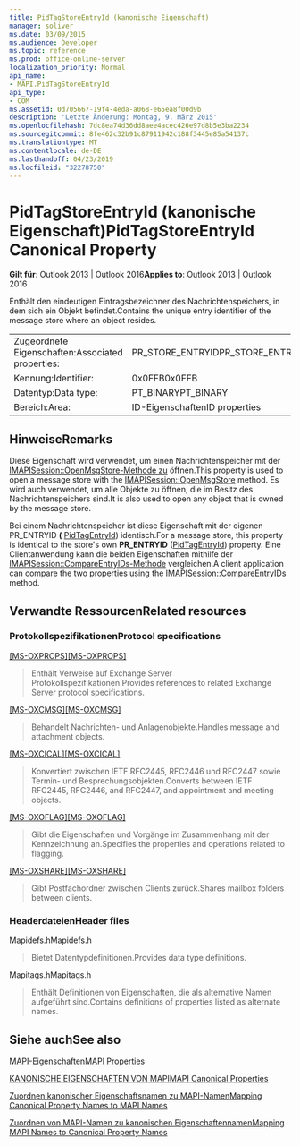 ```yaml
---
title: PidTagStoreEntryId (kanonische Eigenschaft)
manager: soliver
ms.date: 03/09/2015
ms.audience: Developer
ms.topic: reference
ms.prod: office-online-server
localization_priority: Normal
api_name:
- MAPI.PidTagStoreEntryId
api_type:
- COM
ms.assetid: 0d705667-19f4-4eda-a068-e65ea8f00d9b
description: 'Letzte Änderung: Montag, 9. März 2015'
ms.openlocfilehash: 7dc8ea74d36dd8aee4acec426e97d8b5e3ba2234
ms.sourcegitcommit: 8fe462c32b91c87911942c188f3445e85a54137c
ms.translationtype: MT
ms.contentlocale: de-DE
ms.lasthandoff: 04/23/2019
ms.locfileid: "32278750"
---
```

# <a name="pidtagstoreentryid-canonical-property"></a><span data-ttu-id="201c6-103">PidTagStoreEntryId (kanonische Eigenschaft)</span><span class="sxs-lookup"><span data-stu-id="201c6-103">PidTagStoreEntryId Canonical Property</span></span>

  
  
<span data-ttu-id="201c6-104">**Gilt für**: Outlook 2013 | Outlook 2016</span><span class="sxs-lookup"><span data-stu-id="201c6-104">**Applies to**: Outlook 2013 | Outlook 2016</span></span> 
  
<span data-ttu-id="201c6-105">Enthält den eindeutigen Eintragsbezeichner des Nachrichtenspeichers, in dem sich ein Objekt befindet.</span><span class="sxs-lookup"><span data-stu-id="201c6-105">Contains the unique entry identifier of the message store where an object resides.</span></span>
  
|||
|:-----|:-----|
|<span data-ttu-id="201c6-106">Zugeordnete Eigenschaften:</span><span class="sxs-lookup"><span data-stu-id="201c6-106">Associated properties:</span></span>  <br/> |<span data-ttu-id="201c6-107">PR_STORE_ENTRYID</span><span class="sxs-lookup"><span data-stu-id="201c6-107">PR_STORE_ENTRYID</span></span>  <br/> |
|<span data-ttu-id="201c6-108">Kennung:</span><span class="sxs-lookup"><span data-stu-id="201c6-108">Identifier:</span></span>  <br/> |<span data-ttu-id="201c6-109">0x0FFB</span><span class="sxs-lookup"><span data-stu-id="201c6-109">0x0FFB</span></span>  <br/> |
|<span data-ttu-id="201c6-110">Datentyp:</span><span class="sxs-lookup"><span data-stu-id="201c6-110">Data type:</span></span>  <br/> |<span data-ttu-id="201c6-111">PT_BINARY</span><span class="sxs-lookup"><span data-stu-id="201c6-111">PT_BINARY</span></span>  <br/> |
|<span data-ttu-id="201c6-112">Bereich:</span><span class="sxs-lookup"><span data-stu-id="201c6-112">Area:</span></span>  <br/> |<span data-ttu-id="201c6-113">ID-Eigenschaften</span><span class="sxs-lookup"><span data-stu-id="201c6-113">ID properties</span></span>  <br/> |
   
## <a name="remarks"></a><span data-ttu-id="201c6-114">Hinweise</span><span class="sxs-lookup"><span data-stu-id="201c6-114">Remarks</span></span>

<span data-ttu-id="201c6-115">Diese Eigenschaft wird verwendet, um einen Nachrichtenspeicher mit der [IMAPISession::OpenMsgStore-Methode zu](imapisession-openmsgstore.md) öffnen.</span><span class="sxs-lookup"><span data-stu-id="201c6-115">This property is used to open a message store with the [IMAPISession::OpenMsgStore](imapisession-openmsgstore.md) method.</span></span> <span data-ttu-id="201c6-116">Es wird auch verwendet, um alle Objekte zu öffnen, die im Besitz des Nachrichtenspeichers sind.</span><span class="sxs-lookup"><span data-stu-id="201c6-116">It is also used to open any object that is owned by the message store.</span></span> 
  
<span data-ttu-id="201c6-117">Bei einem Nachrichtenspeicher ist diese Eigenschaft mit der eigenen PR_ENTRYID **(** [PidTagEntryId](pidtagentryid-canonical-property.md)) identisch.</span><span class="sxs-lookup"><span data-stu-id="201c6-117">For a message store, this property is identical to the store's own **PR_ENTRYID** ([PidTagEntryId](pidtagentryid-canonical-property.md)) property.</span></span> <span data-ttu-id="201c6-118">Eine Clientanwendung kann die beiden Eigenschaften mithilfe der [IMAPISession::CompareEntryIDs-Methode](imapisession-compareentryids.md) vergleichen.</span><span class="sxs-lookup"><span data-stu-id="201c6-118">A client application can compare the two properties using the [IMAPISession::CompareEntryIDs](imapisession-compareentryids.md) method.</span></span> 
  
## <a name="related-resources"></a><span data-ttu-id="201c6-119">Verwandte Ressourcen</span><span class="sxs-lookup"><span data-stu-id="201c6-119">Related resources</span></span>

### <a name="protocol-specifications"></a><span data-ttu-id="201c6-120">Protokollspezifikationen</span><span class="sxs-lookup"><span data-stu-id="201c6-120">Protocol specifications</span></span>

<span data-ttu-id="201c6-121">[[MS-OXPROPS]](https://msdn.microsoft.com/library/f6ab1613-aefe-447d-a49c-18217230b148%28Office.15%29.aspx)</span><span class="sxs-lookup"><span data-stu-id="201c6-121">[[MS-OXPROPS]](https://msdn.microsoft.com/library/f6ab1613-aefe-447d-a49c-18217230b148%28Office.15%29.aspx)</span></span>
  
> <span data-ttu-id="201c6-122">Enthält Verweise auf Exchange Server Protokollspezifikationen.</span><span class="sxs-lookup"><span data-stu-id="201c6-122">Provides references to related Exchange Server protocol specifications.</span></span>
    
<span data-ttu-id="201c6-123">[[MS-OXCMSG]](https://msdn.microsoft.com/library/7fd7ec40-deec-4c06-9493-1bc06b349682%28Office.15%29.aspx)</span><span class="sxs-lookup"><span data-stu-id="201c6-123">[[MS-OXCMSG]](https://msdn.microsoft.com/library/7fd7ec40-deec-4c06-9493-1bc06b349682%28Office.15%29.aspx)</span></span>
  
> <span data-ttu-id="201c6-124">Behandelt Nachrichten- und Anlagenobjekte.</span><span class="sxs-lookup"><span data-stu-id="201c6-124">Handles message and attachment objects.</span></span>
    
<span data-ttu-id="201c6-125">[[MS-OXCICAL]](https://msdn.microsoft.com/library/a685a040-5b69-4c84-b084-795113fb4012%28Office.15%29.aspx)</span><span class="sxs-lookup"><span data-stu-id="201c6-125">[[MS-OXCICAL]](https://msdn.microsoft.com/library/a685a040-5b69-4c84-b084-795113fb4012%28Office.15%29.aspx)</span></span>
  
> <span data-ttu-id="201c6-126">Konvertiert zwischen IETF RFC2445, RFC2446 und RFC2447 sowie Termin- und Besprechungsobjekten.</span><span class="sxs-lookup"><span data-stu-id="201c6-126">Converts between IETF RFC2445, RFC2446, and RFC2447, and appointment and meeting objects.</span></span>
    
<span data-ttu-id="201c6-127">[[MS-OXOFLAG]](https://msdn.microsoft.com/library/f1e50be4-ed30-4c2a-b5cb-8ff3aaaf9b91%28Office.15%29.aspx)</span><span class="sxs-lookup"><span data-stu-id="201c6-127">[[MS-OXOFLAG]](https://msdn.microsoft.com/library/f1e50be4-ed30-4c2a-b5cb-8ff3aaaf9b91%28Office.15%29.aspx)</span></span>
  
> <span data-ttu-id="201c6-128">Gibt die Eigenschaften und Vorgänge im Zusammenhang mit der Kennzeichnung an.</span><span class="sxs-lookup"><span data-stu-id="201c6-128">Specifies the properties and operations related to flagging.</span></span>
    
<span data-ttu-id="201c6-129">[[MS-OXSHARE]](https://msdn.microsoft.com/library/e4e5bd27-d5e0-43f9-a6ea-550876724f3d%28Office.15%29.aspx)</span><span class="sxs-lookup"><span data-stu-id="201c6-129">[[MS-OXSHARE]](https://msdn.microsoft.com/library/e4e5bd27-d5e0-43f9-a6ea-550876724f3d%28Office.15%29.aspx)</span></span>
  
> <span data-ttu-id="201c6-130">Gibt Postfachordner zwischen Clients zurück.</span><span class="sxs-lookup"><span data-stu-id="201c6-130">Shares mailbox folders between clients.</span></span>
    
### <a name="header-files"></a><span data-ttu-id="201c6-131">Headerdateien</span><span class="sxs-lookup"><span data-stu-id="201c6-131">Header files</span></span>

<span data-ttu-id="201c6-132">Mapidefs.h</span><span class="sxs-lookup"><span data-stu-id="201c6-132">Mapidefs.h</span></span>
  
> <span data-ttu-id="201c6-133">Bietet Datentypdefinitionen.</span><span class="sxs-lookup"><span data-stu-id="201c6-133">Provides data type definitions.</span></span>
    
<span data-ttu-id="201c6-134">Mapitags.h</span><span class="sxs-lookup"><span data-stu-id="201c6-134">Mapitags.h</span></span>
  
> <span data-ttu-id="201c6-135">Enthält Definitionen von Eigenschaften, die als alternative Namen aufgeführt sind.</span><span class="sxs-lookup"><span data-stu-id="201c6-135">Contains definitions of properties listed as alternate names.</span></span>
    
## <a name="see-also"></a><span data-ttu-id="201c6-136">Siehe auch</span><span class="sxs-lookup"><span data-stu-id="201c6-136">See also</span></span>



[<span data-ttu-id="201c6-137">MAPI-Eigenschaften</span><span class="sxs-lookup"><span data-stu-id="201c6-137">MAPI Properties</span></span>](mapi-properties.md)
  
[<span data-ttu-id="201c6-138">KANONISCHE EIGENSCHAFTEN VON MAPI</span><span class="sxs-lookup"><span data-stu-id="201c6-138">MAPI Canonical Properties</span></span>](mapi-canonical-properties.md)
  
[<span data-ttu-id="201c6-139">Zuordnen kanonischer Eigenschaftsnamen zu MAPI-Namen</span><span class="sxs-lookup"><span data-stu-id="201c6-139">Mapping Canonical Property Names to MAPI Names</span></span>](mapping-canonical-property-names-to-mapi-names.md)
  
[<span data-ttu-id="201c6-140">Zuordnen von MAPI-Namen zu kanonischen Eigenschaftennamen</span><span class="sxs-lookup"><span data-stu-id="201c6-140">Mapping MAPI Names to Canonical Property Names</span></span>](mapping-mapi-names-to-canonical-property-names.md)

